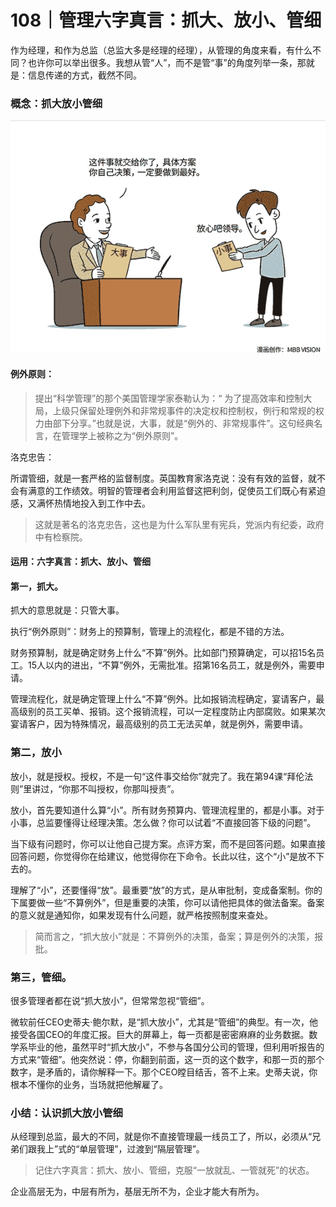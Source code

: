 # 108｜管理六字真言：抓大、放小、管细

作为经理，和作为总监（总监大多是经理的经理），从管理的角度来看，有什么不同？也许你可以举出很多。我想从管“人”，而不是管“事”的角度列举一条，那就是：信息传递的方式，截然不同。

### 概念：抓大放小管细

![](img/54cd59dee8baa9f8d0d010e9455b539b.jpg)

#### 例外原则：

> 提出“科学管理”的那个美国管理学家泰勒认为：“ 为了提高效率和控制大局，上级只保留处理例外和非常规事件的决定权和控制权，例行和常规的权力由部下分享。”也就是说，大事，就是“例外的、非常规事件”。这句经典名言，在管理学上被称之为“例外原则”。

洛克忠告：

所谓管细，就是一套严格的监督制度。英国教育家洛克说：没有有效的监督，就不会有满意的工作绩效。明智的管理者会利用监督这把利剑，促使员工们既心有紧迫感，又满怀热情地投入到工作中去。

> 这就是著名的洛克忠告，这也是为什么军队里有宪兵，党派内有纪委，政府中有检察院。

#### 运用：六字真言：抓大、放小、管细

#### 第一，抓大。

抓大的意思就是：只管大事。

执行“例外原则”：财务上的预算制，管理上的流程化，都是不错的方法。

财务预算制，就是确定财务上什么“不算”例外。比如部门预算确定，可以招15名员工。15人以内的进出，“不算”例外，无需批准。招第16名员工，就是例外，需要申请。

管理流程化，就是确定管理上什么“不算”例外。比如报销流程确定，宴请客户，最高级别的员工买单、报销。这个报销流程，可以一定程度防止内部腐败。如果某次宴请客户，因为特殊情况，最高级别的员工无法买单，就是例外，需要申请。

### 第二，放小

放小，就是授权。授权，不是一句“这件事交给你”就完了。我在第94课“拜伦法则”里讲过，“你那不叫授权，你那叫授责”。

放小，首先要知道什么算“小”。所有财务预算内、管理流程里的，都是小事。对于小事，总监要懂得让经理决策。怎么做？你可以试着“不直接回答下级的问题”。

当下级有问题时，你可以让他自己提方案。点评方案，而不是回答问题。如果直接回答问题，你觉得你在给建议，他觉得你在下命令。长此以往，这个“小”是放不下去的。

理解了“小”，还要懂得“放”。最重要“放”的方式，是从审批制，变成备案制。你的下属要做一些“不算例外”，但是重要的决策，你可以请他把具体的做法备案。备案的意义就是通知你，如果发现有什么问题，就严格按照制度来查处。

> 简而言之，“抓大放小”就是：不算例外的决策，备案；算是例外的决策，报批。

### 第三，管细。

很多管理者都在说“抓大放小”，但常常忽视“管细”。

微软前任CEO史蒂夫·鲍尔默，是“抓大放小”，尤其是“管细”的典型。有一次，他接受各国CEO的年度汇报。巨大的屏幕上，每一页都是密密麻麻的业务数据。数学系毕业的他，虽然平时“抓大放小”，不参与各国分公司的管理，但利用听报告的方式来“管细”。他突然说：停，你翻到前面，这一页的这个数字，和那一页的那个数字，是矛盾的，请你解释一下。那个CEO瞠目结舌，答不上来。史蒂夫说，你根本不懂你的业务，当场就把他解雇了。

### 小结：认识抓大放小管细

从经理到总监，最大的不同，就是你不直接管理最一线员工了，所以，必须从“兄弟们跟我上”式的“单层管理”，过渡到“隔层管理”。

> 记住六字真言：抓大、放小、管细，克服“一放就乱、一管就死”的状态。

企业高层无为，中层有所为，基层无所不为，企业才能大有所为。